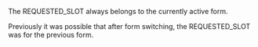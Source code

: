 The REQUESTED_SLOT always belongs to the currently active form.

Previously it was possible that after form switching, the REQUESTED_SLOT was for the previous form.